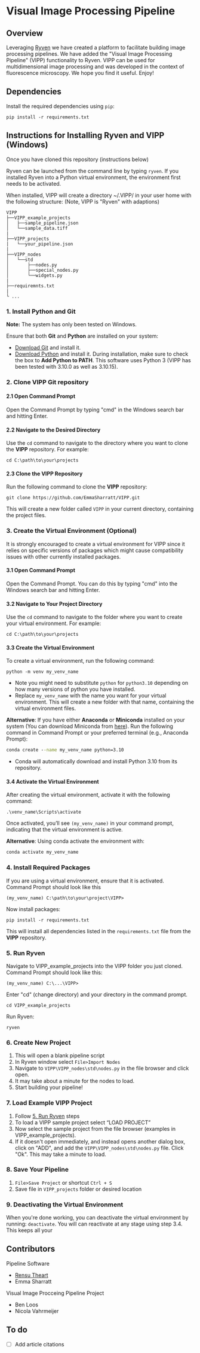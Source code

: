 # Visual Image Processing Pipeline

## Overview

Leveraging [Ryven](https://ryven.org/) we have created a platform to facilitate building image
processing pipelines. We have added the "Visual Image Processing Pipeline" (VIPP)
functionality to Ryven. VIPP can be used for multidimensional image processing and was
developed in the context of fluorescence microscopy. We hope you find it useful. Enjoy!

## Dependencies

Install the required dependencies using `pip`:

```
pip install -r requirements.txt
```

## Instructions for Installing Ryven and VIPP (Windows)

Once you have cloned this repository (instructions below)

<!-- Note this needs to be cloned to site packages and we need to replace the run command to VIPP  -->

Ryven can be launched from the command line by typing `ryven`. If you installed Ryven into a Python virtual environment, the environment first needs to be activated.

When installed, VIPP will create a directory ~/.VIPP/ in your user home with the following structure:
(Note, VIPP is "Ryven" with adaptions)

```
VIPP
├──VIPP_example_projects
│   ├──sample_pipeline.json
│   └──sample_data.tiff
|
├──VIPP_projects
|   └──your_pipeline.json
|
├──VIPP_nodes
│   └──std
│       ├──nodes.py
│       ├──special_nodes.py
│       └──widgets.py
|
├──requiremnts.txt
|
└ ...
```

### 1. Install Python and Git

**Note:** The system has only been tested on Windows.

Ensure that both **Git** and **Python** are installed on your system:

- [Download Git](https://git-scm.com/downloads) and install it.
- [Download Python](https://www.python.org/downloads/) and install it. During installation, make sure to check the box to **Add Python to PATH**. This software uses Python 3 (VIPP has been tested with 3.10.0 as well as 3.10.15).

### 2. **Clone VIPP Git repository**

#### 2.1 **Open Command Prompt**

Open the Command Prompt by typing "cmd" in the Windows search bar and hitting Enter.

#### 2.2 **Navigate to the Desired Directory**

Use the `cd` command to navigate to the directory where you want to clone the **VIPP** repository. For example:

```
cd C:\path\to\your\projects
```

#### 2.3 **Clone the VIPP Repository**

Run the following command to clone the **VIPP** repository:

```
git clone https://github.com/EmmaSharratt/VIPP.git
```

This will create a new folder called `VIPP` in your current directory, containing the project files.

### 3. **Create the Virtual Environment (Optional)**

It is strongly encouraged to create a virtual environment for VIPP since it relies on specific versions of packages which might cause compatibility issues with other currently installed packages.

#### 3.1 **Open Command Prompt**

Open the Command Prompt. You can do this by typing "cmd" into the Windows search bar and hitting Enter.

#### 3.2 **Navigate to Your Project Directory**

Use the `cd` command to navigate to the folder where you want to create your virtual environment. For example:

```
cd C:\path\to\your\projects
```

#### 3.3 **Create the Virtual Environment**

To create a virtual environment, run the following command:

```
python -m venv my_venv_name
```

- Note you might need to substitute `python` for `python3.10` depending on how many versions of python you have installed.
- Replace `my_venv_name` with the name you want for your virtual environment. This will create a new folder with that name, containing the virtual environment files.

**Alternative**: If you have either **Anaconda** or **Miniconda** installed on your system (You can download Miniconda from [here](https://docs.conda.io/en/latest/miniconda.html)).
Run the following command in Command Prompt or your preferred terminal (e.g., Anaconda Prompt):

```cmd
conda create --name my_venv_name python=3.10
```

- Conda will automatically download and install Python 3.10 from its repository.

#### 3.4 **Activate the Virtual Environment**

After creating the virtual environment, activate it with the following command:

```
.\venv_name\Scripts\activate
```

Once activated, you’ll see `(my_venv_name)` in your command prompt, indicating that the virtual environment is active.

**Alternative**: Using conda activate the environment with:

```cmd
conda activate my_venv_name
```

### 4. **Install Required Packages**

If you are using a virtual environment, ensure that it is activated.  
Command Prompt should look like this

```
(my_venv_name) C:\path\to\your\project\VIPP>
```

Now install packages:

```
pip install -r requirements.txt
```

This will install all dependencies listed in the `requirements.txt` file from the **VIPP** repository.

### 5. Run Ryven

Navigate to VIPP_example_projects into the VIPP folder you just cloned.  
Command Prompt should look like this:

```
(my_venv_name) C:\...\VIPP>
```

Enter "cd" (change directory) and your directory in the command prompt.

```
cd VIPP_example_projects
```

Run Ryven:

```
ryven
```

### 6. Create New Project

1. This will open a blank pipeline script
2. In Ryven window select `File>Import Nodes`
3. Navigate to `VIPP\VIPP_nodes\std\nodes.py` in the file browser and click open.
4. It may take about a minute for the nodes to load.
5. Start building your pipeline!

### 7. Load Example VIPP Project

1. Follow [5. Run Ryven](#5-run-ryven) steps
2. To load a VIPP sample project select “LOAD PROJECT”
3. Now select the sample project from the file browser (examples in VIPP_example_projects).
4. If it doesn't open immediately, and instead opens another dialog box, click on "ADD", and add the `VIPP\VIPP_nodes\std\nodes.py` file. Click "Ok". This may take a minute to load.
<!-- 4. Once the pipeline is open, load the sample image _<think about this>_
5. Check “confirm channel selection” -->

### 8. Save Your Pipeline

1. `File>Save Project` or shortcut `Ctrl + S`
2. Save file in `VIPP_projects` folder or desired location

<!-- ### 9. Load VIPP Project

Navigate to VIPP_projects into the VIPP folder you just cloned
Enter "cd" (change directory) and your directory in the command prompt.

```
cd path\to\...\VIPP\VIPP_projects
```

Follow `5. Run Ryven` steps (ie enter `ryven`)
Open your own `.json` file from the file browser.

Save projects here (`VIPP_projects`) -->

### 9. Deactivating the Virtual Environment

When you're done working, you can deactivate the virtual environment by running: `deactivate`. You will can reactivate at any stage using step 3.4. This keeps all your

## Contributors

Pipeline Software

- [Rensu Theart](https://rensu.co.za/)
- Emma Sharratt

Visual Image Procceing Pipeline Project

- Ben Loos
- Nicola Vahrmeijer

## To do

- [ ] Add article citations
